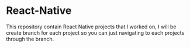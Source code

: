 # React-Native
This repository contain React Native projects that I worked on, I will be create branch for each project so you can just navigating to each projects through the branch.

